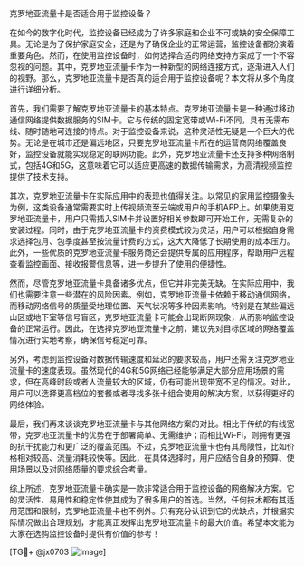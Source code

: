 克罗地亚流量卡是否适合用于监控设备？

在如今的数字化时代，监控设备已经成为了许多家庭和企业不可或缺的安全保障工具。无论是为了保护家庭安全，还是为了确保企业的正常运营，监控设备都扮演着重要角色。然而，在使用监控设备时，如何选择合适的网络支持方案成了一个不容忽视的问题。其中，克罗地亚流量卡作为一种新型的网络连接方式，逐渐进入人们的视野。那么，克罗地亚流量卡是否真的适合用于监控设备呢？本文将从多个角度进行详细分析。

首先，我们需要了解克罗地亚流量卡的基本特点。克罗地亚流量卡是一种通过移动通信网络提供数据服务的SIM卡。它与传统的固定宽带或Wi-Fi不同，具有无需布线、随时随地可连接的特点。对于监控设备来说，这种灵活性无疑是一个巨大的优势。无论是在城市还是偏远地区，只要克罗地亚流量卡所在的运营商网络覆盖良好，监控设备就能实现稳定的联网功能。此外，克罗地亚流量卡还支持多种网络制式，包括4G和5G，这意味着它可以适应更高速的数据传输需求，为高清视频监控提供了技术支持。

其次，克罗地亚流量卡在实际应用中的表现也值得关注。以常见的家用监控摄像头为例，这类设备通常需要实时上传视频流至云端或用户的手机APP上。如果使用克罗地亚流量卡，用户只需插入SIM卡并设置好相关参数即可开始工作，无需复杂的安装过程。同时，由于克罗地亚流量卡的资费模式较为灵活，用户可以根据自身需求选择包月、包季度甚至按流量计费的方式，这大大降低了长期使用的成本压力。此外，一些优质的克罗地亚流量卡服务商还会提供专属的应用程序，帮助用户远程查看监控画面、接收报警信息等，进一步提升了使用的便捷性。

然而，尽管克罗地亚流量卡具备诸多优点，但它并非完美无缺。在实际应用中，我们也需要注意一些潜在的风险因素。例如，克罗地亚流量卡依赖于移动通信网络，而移动网络信号的质量受地理位置、天气状况等多种因素影响。特别是在某些偏远山区或地下室等信号盲区，克罗地亚流量卡可能会出现断网现象，从而影响监控设备的正常运行。因此，在选择克罗地亚流量卡之前，建议先对目标区域的网络覆盖情况进行实地考察，确保信号稳定可靠。

另外，考虑到监控设备对数据传输速度和延迟的要求较高，用户还需关注克罗地亚流量卡的速度表现。虽然现代的4G和5G网络已经能够满足大部分应用场景的需求，但在高峰时段或者人流量较大的区域，仍有可能出现带宽不足的情况。对此，用户可以选择更高档位的套餐或者寻找多张卡组合使用的解决方案，以获得更好的网络体验。

最后，我们再来谈谈克罗地亚流量卡与其他网络方案的对比。相比于传统的有线宽带，克罗地亚流量卡的优势在于部署简单、无需维护；而相比Wi-Fi，则拥有更强的抗干扰能力和更广泛的覆盖范围。不过，克罗地亚流量卡也有其局限性，比如价格相对较高、流量消耗较快等。因此，在具体选择时，用户应结合自身的预算、使用场景以及对网络质量的要求综合考量。

综上所述，克罗地亚流量卡确实是一款非常适合用于监控设备的网络解决方案。它的灵活性、易用性和稳定性使其成为了很多用户的首选。当然，任何技术都有其适用范围和限制，克罗地亚流量卡也不例外。只有充分认识到它的优缺点，并根据实际情况做出合理规划，才能真正发挥出克罗地亚流量卡的最大价值。希望本文能为大家在选购监控设备时提供有价值的参考！

[TG💪+ @jx0703 ![Image](https://github.com/user-attachments/assets/dbca1d08-cadb-493c-b0ec-ad6f7a83f270)]